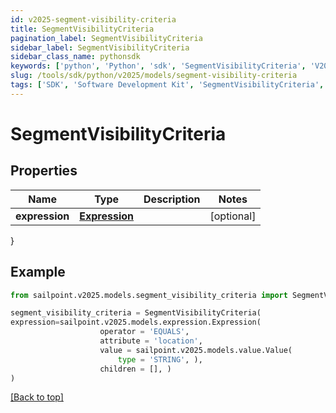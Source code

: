 ```yaml
---
id: v2025-segment-visibility-criteria
title: SegmentVisibilityCriteria
pagination_label: SegmentVisibilityCriteria
sidebar_label: SegmentVisibilityCriteria
sidebar_class_name: pythonsdk
keywords: ['python', 'Python', 'sdk', 'SegmentVisibilityCriteria', 'V2025SegmentVisibilityCriteria'] 
slug: /tools/sdk/python/v2025/models/segment-visibility-criteria
tags: ['SDK', 'Software Development Kit', 'SegmentVisibilityCriteria', 'V2025SegmentVisibilityCriteria']
---
```


# SegmentVisibilityCriteria


## Properties

Name | Type | Description | Notes
------------ | ------------- | ------------- | -------------
**expression** | [**Expression**](expression) |  | [optional] 
}

## Example

```python
from sailpoint.v2025.models.segment_visibility_criteria import SegmentVisibilityCriteria

segment_visibility_criteria = SegmentVisibilityCriteria(
expression=sailpoint.v2025.models.expression.Expression(
                    operator = 'EQUALS', 
                    attribute = 'location', 
                    value = sailpoint.v2025.models.value.Value(
                        type = 'STRING', ), 
                    children = [], )
)

```
[[Back to top]](#) 

